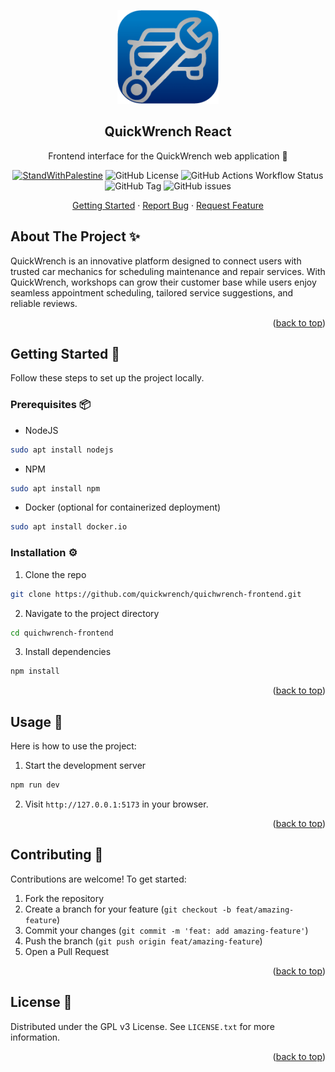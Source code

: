 <a id="readme-top"></a>

<div align="center">
  <a href="https://github.com/quickwrench/quichwrench-frontend">
    <img src="assets/logo.png" alt="Logo" height="150">
  </a>
  <h2 align="center">QuickWrench React</h2>
  <p align="center">
    Frontend interface for the QuickWrench web application 🎨
    <p align="center">
      <a href="https://techforpalestine.org/learn-more"><img alt="StandWithPalestine" src="https://raw.githubusercontent.com/Safouene1/support-palestine-banner/master/StandWithPalestine.svg"></a>
      <img alt="GitHub License" src="https://img.shields.io/github/license/quickwrench/quichwrench-frontend">
      <img alt="GitHub Actions Workflow Status" src="https://img.shields.io/github/actions/workflow/status/quickwrench/quichwrench-frontend/release.yml">
      <img alt="GitHub Tag" src="https://img.shields.io/github/v/tag/quickwrench/quichwrench-frontend">
      <img alt="GitHub issues" src="https://img.shields.io/github/issues/quickwrench/quichwrench-frontend">
    </p>
    <a href="#getting-started">Getting Started</a>
    ·
    <a href="https://github.com/quickwrench/quichwrench-frontend/issues">Report Bug</a>
    ·
    <a href="https://github.com/quickwrench/quichwrench-frontend/issues">Request Feature</a>

  </p>
</div>

## About The Project ✨

QuickWrench is an innovative platform designed to connect users with trusted car mechanics for scheduling maintenance and repair services. With QuickWrench, workshops can grow their customer base while users enjoy seamless appointment scheduling, tailored service suggestions, and reliable reviews.

<p align="right">(<a href="#readme-top">back to top</a>)</p>

<a id="getting-started"></a>

## Getting Started 🚀

Follow these steps to set up the project locally.

### Prerequisites 📦

- NodeJS

```sh
sudo apt install nodejs
```

- NPM

```sh
sudo apt install npm
```

- Docker (optional for containerized deployment)

```sh
sudo apt install docker.io
```

### Installation ⚙️

1. Clone the repo

```sh
git clone https://github.com/quickwrench/quichwrench-frontend.git
```

2. Navigate to the project directory

```sh
cd quichwrench-frontend
```

3. Install dependencies

```sh
npm install
```

<p align="right">(<a href="#readme-top">back to top</a>)</p>

## Usage 🔧

Here is how to use the project:

1. Start the development server

```sh
npm run dev
```

2. Visit `http://127.0.0.1:5173` in your browser.

<p align="right">(<a href="#readme-top">back to top</a>)</p>

## Contributing 👥

Contributions are welcome! To get started:

1. Fork the repository
2. Create a branch for your feature (`git checkout -b feat/amazing-feature`)
3. Commit your changes (`git commit -m 'feat: add amazing-feature'`)
4. Push the branch (`git push origin feat/amazing-feature`)
5. Open a Pull Request

<p align="right">(<a href="#readme-top">back to top</a>)</p>

## License 📜

Distributed under the GPL v3 License. See `LICENSE.txt` for more information.

<p align="right">(<a href="#readme-top">back to top</a>)</p>
